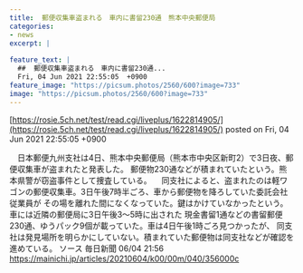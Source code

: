 ```yaml
---
title:  郵便収集車盗まれる　車内に書留230通　熊本中央郵便局  
categories:
- news
excerpt: |
  
feature_text: |
  ##  郵便収集車盗まれる　車内に書留230通...
  Fri, 04 Jun 2021 22:55:05  +0900
feature_image: "https://picsum.photos/2560/600?image=733"
image: "https://picsum.photos/2560/600?image=733"
---
```


[https://rosie.5ch.net/test/read.cgi/liveplus/1622814905/](https://rosie.5ch.net/test/read.cgi/liveplus/1622814905/)
posted on Fri, 04 Jun 2021 22:55:05  +0900

<!--more-->

　日本郵便九州支社は4日、熊本中央郵便局（熊本市中央区新町2）で3日夜、郵便収集車が盗まれたと発表した。 郵便物230通などが積まれていたという。熊本県警が窃盗事件として捜査している。 　同支社によると、盗まれたのは軽ワゴンの郵便収集車。3日午後7時半ごろ、車から郵便物を降ろしていた委託会社従業員が その場を離れた間になくなっていた。鍵はかけていなかったという。車には近隣の郵便局に3日午後3〜5時に出された 現金書留1通などの書留郵便230通、ゆうパック9個が載っていた。車は4日午後1時ごろ見つかったが、 同支社は発見場所を明らかにしていない。積まれていた郵便物は同支社などが確認を進めている。 ソース 毎日新聞 06/04 21:56 https://mainichi.jp/articles/20210604/k00/00m/040/356000c
